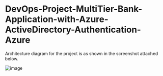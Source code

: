 # DevOps-Project-MultiTier-Bank-Application-with-Azure-ActiveDirectory-Authentication-Azure

Architecture diagram for the project is as shown in the screenshot attached below.

![image](https://github.com/user-attachments/assets/c0eb22ae-e4d0-4eaf-9322-c7ecaafed1ab)
